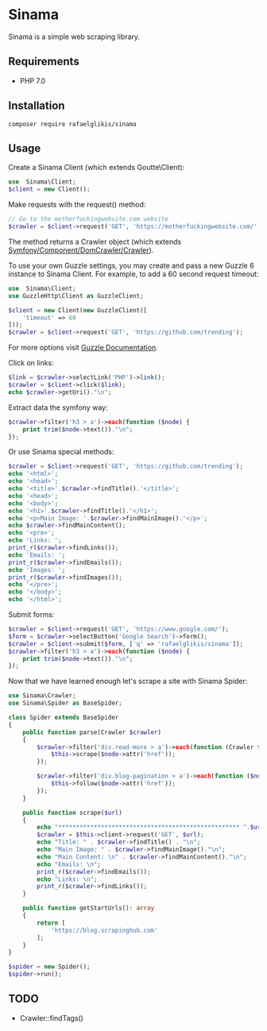 # Sinama
Sinama is a simple web scraping library.

## Requirements
* PHP 7.0

## Installation
```shell
composer require rafaelglikis/sinama
```

## Usage
Create a Sinama Client (which extends Goutte\Client):

```php
use  Sinama\Client;
$client = new Client();
```    
Make requests with the request() method:

```php
// Go to the motherfuckingwebsite.com website
$crawler = $client->request('GET', 'https://motherfuckingwebsite.com/');
```
    
The method returns a Crawler object (which extends [Symfony/Component/DomCrawler/Crawler](https://api.symfony.com/4.1/Symfony/Component/DomCrawler/Crawler.html)).

To use your own Guzzle settings, you may create and pass a new Guzzle 6 instance to Sinama Client. For example, to add a 60 second request timeout:

```php
use  Sinama\Client;
use GuzzleHttp\Client as GuzzleClient;

$client = new Client(new GuzzleClient([
    'timeout' => 60
]));
$crawler = $client->request('GET', 'https://github.com/trending');
```
For more options visit [Guzzle Documentation](http://docs.guzzlephp.org/en/stable/request-options.html).

Click on links:

```php
$link = $crawler->selectLink('PHP')->link();
$crawler = $client->click($link);
echo $crawler->getUri()."\n";
```
    
Extract data the symfony way:

```php
$crawler->filter('h3 > a')->each(function ($node) {
    print trim($node->text())."\n";
});
```
    
Or use Sinama special methods:
    
```php
$crawler = $client->request('GET', 'https://github.com/trending');
echo '<html>';
echo '<head>';
echo '<title>'.$crawler->findTitle().'</title>';
echo '<head>';
echo '<body>';
echo '<h1>'.$crawler->findTitle().'</h1>';
echo '<p>Main Image: '.$crawler->findMainImage().'</p>';
echo $crawler->findMainContent();
echo '<pre>';
echo 'Links: ';
print_r($crawler->findLinks());
echo 'Emails: ';
print_r($crawler->findEmails());
echo 'Images: ';
print_r($crawler->findImages());
echo '</pre>';
echo '</body>';
echo '</html>';
```
    
Submit forms:

```php
$crawler = $client->request('GET', 'https://www.google.com/');
$form = $crawler->selectButton('Google Search')->form();
$crawler = $client->submit($form, ['q' => 'rafaelglikis/sinama']);
$crawler->filter('h3 > a')->each(function ($node) {
    print trim($node->text())."\n";
});
```

Now that we have learned enough let's scrape a site with Sinama Spider:

```php
use Sinama\Crawler;
use Sinama\Spider as BaseSpider;

class Spider extends BaseSpider
{
    public function parse(Crawler $crawler)
    {
        $crawler->filter('div.read-more > a')->each(function (Crawler $node) {
            $this->scrape($node->attr('href'));
        });

        $crawler->filter('div.blog-pagination > a')->each(function ($node) {
            $this->follow($node->attr('href'));
        });
    }

    public function scrape($url)
    {
        echo "*************************************************** ".$url."\n";
        $crawler = $this->client->request('GET', $url);
        echo "Title: " . $crawler->findTitle() . "\n";
        echo "Main Image: " . $crawler->findMainImage()."\n";
        echo "Main Content: \n" . $crawler->findMainContent()."\n";
        echo "Emails: \n";
        print_r($crawler->findEmails());
        echo "Links: \n";
        print_r($crawler->findLinks());
    }

    public function getStartUrls(): array
    {
        return [
            'https://blog.scrapinghub.com'
        ];
    }
}

$spider = new Spider();
$spider->run();
```

## TODO
* Crawler::findTags()

    